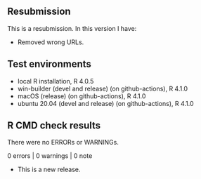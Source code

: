 ## Resubmission

This is a resubmission. In this version I have:

* Removed wrong URLs.


## Test environments

* local R installation, R 4.0.5
* win-builder (devel and release) (on github-actions), R 4.1.0
* macOS (release) (on github-actions), R 4.1.0
* ubuntu 20.04 (devel and release) (on github-actions), R 4.1.0


## R CMD check results

There were no ERRORs or WARNINGs.

0 errors | 0 warnings | 0 note


* This is a new release.
